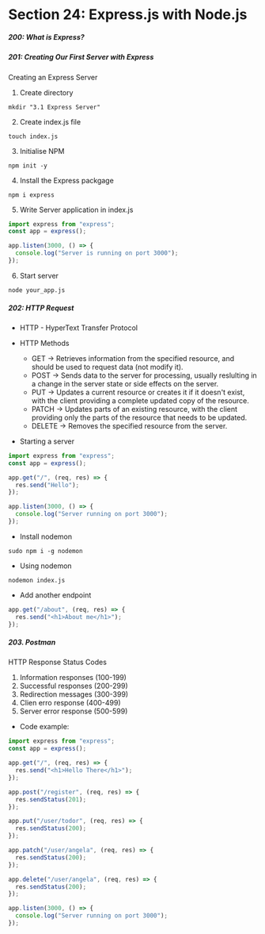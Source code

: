 <h1>Section 24: Express.js with Node.js</h1>

<h5>200: What is Express?</h5>

<h5>201: Creating Our First Server with Express  </h5>

Creating an Express Server

1. Create directory

```
mkdir "3.1 Express Server"
```

2. Create index.js file

```
touch index.js
```

3. Initialise NPM

```
npm init -y
```

4. Install the Express packgage

```
npm i express
```

5. Write Server application in index.js

```js
import express from "express";
const app = express();

app.listen(3000, () => {
  console.log("Server is running on port 3000");
});
```

6. Start server

```
node your_app.js
```

<h5>202: HTTP Request</h5>

- HTTP - HyperText Transfer Protocol

- HTTP Methods

  - GET -> Retrieves information from the specified resource, and should be used to request data (not modify it).
  - POST -> Sends data to the server for processing, usually reslulting in a change in the server state or side effects on the server.
  - PUT -> Updates a current resource or creates it if it doesn't exist, with the client providing a complete updated copy of the resource.
  - PATCH -> Updates parts of an existing resource, with the client providing only the parts of the resource that needs to be updated.
  - DELETE -> Removes the specified resource from the server.

- Starting a server

```js
import express from "express";
const app = express();

app.get("/", (req, res) => {
  res.send("Hello");
});

app.listen(3000, () => {
  console.log("Server running on port 3000");
});
```

- Install nodemon

```
sudo npm i -g nodemon
```

- Using nodemon

```
nodemon index.js
```

- Add another endpoint

```js
app.get("/about", (req, res) => {
  res.send("<h1>About me</h1>");
});
```

<h5>203. Postman</h5>

HTTP Response Status Codes

1. Information responses (100-199)
2. Successful responses (200-299)
3. Redirection messages (300-399)
4. Clien erro response (400-499)
5. Server error response (500-599)

- Code example:

```js
import express from "express";
const app = express();

app.get("/", (req, res) => {
  res.send("<h1>Hello There</h1>");
});

app.post("/register", (req, res) => {
  res.sendStatus(201);
});

app.put("/user/todor", (req, res) => {
  res.sendStatus(200);
});

app.patch("/user/angela", (req, res) => {
  res.sendStatus(200);
});

app.delete("/user/angela", (req, res) => {
  res.sendStatus(200);
});

app.listen(3000, () => {
  console.log("Server running on port 3000");
});
```

